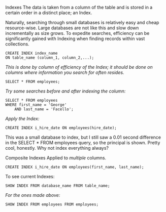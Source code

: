 Indexes
The data is taken from a column of the table and is stored in a certain order in a distinct place; an Index.

Naturally, searching through small databases is relatively easy and cheap resource-wise. Large databases are not like this and slow down incrementally as size grows. To expedite searches, efficiency can be significantly gained with Indexing when finding records within vast collections.

```mysql
CREATE INDEX index_name
ON table_name (column_1, column_2,...);
```
*This is done by column of efficiency of the Index; it should be done on columns where information you search for often resides.*
```mysql
SELECT * FROM employees;
```
*Try some searches before and after indexing the column:*
```mysql
SELECT * FROM employees
WHERE first_name = 'George'
	AND last_name = 'Facello';
```
*Apply the Index:*
```mysql
CREATE INDEX i_hire_date ON employees(hire_date);
```
This was a small database to index, but I still saw a 0.01 second difference in the SELECT * FROM employees query, so the principal is shown. Pretty cool, honestly. Why not index everything always?


Composite Indexes
Applied to *multiple* columns.

```mysql
CREATE INDEX i_hire_date ON employees(first_name, last_name);
```


To see current Indexes:
```mysql
SHOW INDEX FROM database_name FROM table_name;
```
*For the ones made above:*
```mysql
SHOW INDEX FROM employees FROM employees;
```